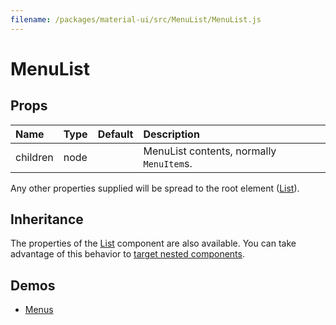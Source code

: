 ```yaml
---
filename: /packages/material-ui/src/MenuList/MenuList.js
---
```


<!--- This documentation is automatically generated, do not try to edit it. -->

# MenuList



## Props

| Name | Type | Default | Description |
|:-----|:-----|:--------|:------------|
| <span class="prop-name">children</span> | <span class="prop-type">node |  | MenuList contents, normally `MenuItem`s. |

Any other properties supplied will be spread to the root element ([List](/api/list)).

## Inheritance

The properties of the [List](/api/list) component are also available.
You can take advantage of this behavior to [target nested components](/guides/api#spread).

## Demos

- [Menus](/demos/menus)

